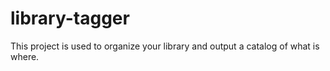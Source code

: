 # library-tagger
This project is used to organize your library and output a catalog of what is where. 

